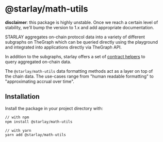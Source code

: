 # @starlay/math-utils

**disclaimer**: this package is highly unstable. Once we reach a certain level
of stability, we'll bump the version to 1.x and add appropriate documentation.

STARLAY aggregates on-chain protocol data into a variety of different subgraphs on
TheGraph which can be queried directly using the playground and integrated into
applications directly via TheGraph API.

In addition to the subgraphs, starlay offers a set of
[contract helpers](https://github.com/starlay-finance/starlay-utilities/tree/master/packages/contract-helpers)
to query aggregated on-chain data.

The `@starlay/math-utils` data formatting methods act as a layer on top of the
chain data. The use-cases range from "human readable formatting" to
"approximating accrual over time".

## Installation

Install the package in your project directory with:

```sh
// with npm
npm install @starlay/math-utils

// with yarn
yarn add @starlay/math-utils
```
